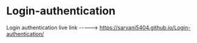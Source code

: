 # Login-authentication
Login authentication live link -----> https://sarvani5404.github.io/Login-authentication/
